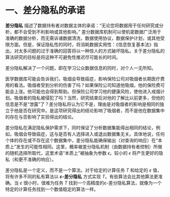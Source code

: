 # 一、差分隐私的承诺

**差分隐私** 描述了数据持有者对数据主体的承诺：“无论您将数据用于任何研究或分析，都不会受到不利影响或其他影响。” 差分数据库机制可以使机密数据广泛用于准确的数据分析，而无需诉诸数据清洗，数据使用协议，数据保护计划，或其他受限方面。但是，保证隐私性的同时，将消耗数据实用性：《信息恢复基本法》指出，对太多问题的过于准确的回答将以一种惊人的方式破坏隐私。关于差分隐私的算法研究的目标是将这种不可避免性推迟尽可能长的时间。   

差分隐私解决了一个问题，即在学习公众数据信息的同时，对个人一无所知。

医学数据库可能会告诉我们，吸烟会导致癌症，影响保险公司对吸烟者长期医疗费用的看法。吸烟者受到分析的伤害了吗？如果保险公司知道他吸烟，他的保险费可能会上涨。他可能也会得到帮助。但保险公司学习他的健康风险，使他进入戒烟计划。吸烟者的隐私被侵犯了吗？当然，研究结束后对他的了解比以前更多，但他的信息是不是“泄露”了？差分隐私将认为它不是，理由是对吸烟者的影响是相同的独立于他是否在研究中。是这项研究得出的结论影响了吸烟者，而不是他在数据集中的存在与否影响了实验得出的结论。  

差分隐私在满足隐私保护需求下，同时保证了分析数据集能得出相同的结论，例如，吸烟会导致癌症，这与是否有人选择进入或退出数据集无关。具体地说，任何个体的存在或不存在这个数据集中，差分隐私能确保输出（对查询的响应）在“本质上”发生的可能性相同。这里，概率被差分隐私机制（由数据持有者控制）所做的随机选择所取代，这里术语“本质上”被抽象为参数 $\epsilon$。较小的 $\epsilon$ 将产生更好的隐私（和更不准确的响应）。

差分隐私是一个定义，而不是一个算法。对于给定的计算任务 $T$ 和给定的 $\varepsilon$ 值，将有许多不同的私有算法以 **$\varepsilon$-差分隐私** 方式实现 $T$。有些算法会比其他算法更准确。当 $\varepsilon$ 很小时，很难为任务 $T$ 找到一个高精度的ε-差分隐私算法，就像为一个特定的计算任务找到一个数值稳定的算法一样。  
